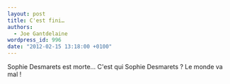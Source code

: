 ```yaml
---
layout: post
title: C'est fini…
authors:
  - Joe Gantdelaine
wordpress_id: 996
date: "2012-02-15 13:18:00 +0100"
---
```


Sophie Desmarets est morte… C'est qui Sophie Desmarets ? Le monde va mal !

